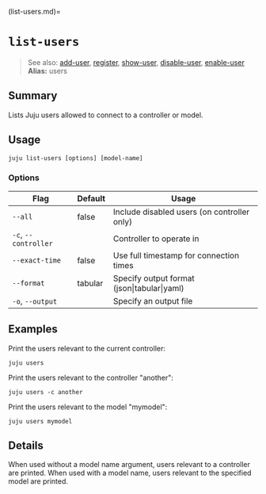 (list-users.md)=
# `list-users`
> See also: [add-user](#add-user), [register](#register), [show-user](#show-user), [disable-user](#disable-user), [enable-user](#enable-user)
**Alias:** users

## Summary
Lists Juju users allowed to connect to a controller or model.

## Usage
```juju list-users [options] [model-name]```

### Options
| Flag | Default | Usage |
| --- | --- | --- |
| `--all` | false | Include disabled users (on controller only) |
| `-c`, `--controller` |  | Controller to operate in |
| `--exact-time` | false | Use full timestamp for connection times |
| `--format` | tabular | Specify output format (json&#x7c;tabular&#x7c;yaml) |
| `-o`, `--output` |  | Specify an output file |

## Examples

Print the users relevant to the current controller:

    juju users
    
Print the users relevant to the controller "another":

    juju users -c another

Print the users relevant to the model "mymodel":

    juju users mymodel


## Details
When used without a model name argument, users relevant to a controller are printed.
When used with a model name, users relevant to the specified model are printed.